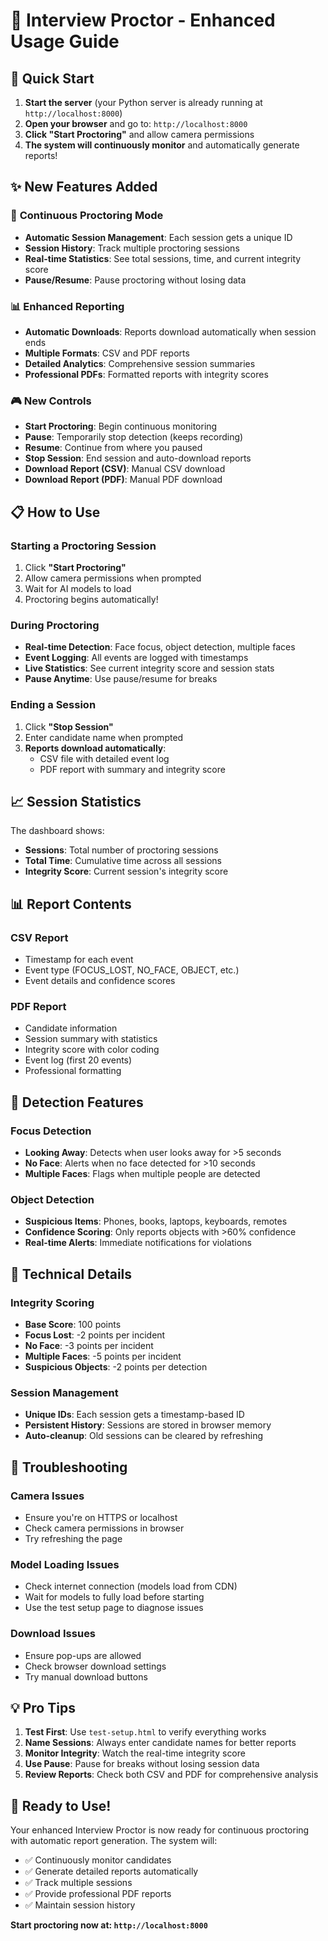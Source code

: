 # 🎯 Interview Proctor - Enhanced Usage Guide

## 🚀 **Quick Start**

1. **Start the server** (your Python server is already running at `http://localhost:8000`)
2. **Open your browser** and go to: `http://localhost:8000`
3. **Click "Start Proctoring"** and allow camera permissions
4. **The system will continuously monitor** and automatically generate reports!

## ✨ **New Features Added**

### 🔄 **Continuous Proctoring Mode**

- **Automatic Session Management**: Each session gets a unique ID
- **Session History**: Track multiple proctoring sessions
- **Real-time Statistics**: See total sessions, time, and current integrity score
- **Pause/Resume**: Pause proctoring without losing data

### 📊 **Enhanced Reporting**

- **Automatic Downloads**: Reports download automatically when session ends
- **Multiple Formats**: CSV and PDF reports
- **Detailed Analytics**: Comprehensive session summaries
- **Professional PDFs**: Formatted reports with integrity scores

### 🎮 **New Controls**

- **Start Proctoring**: Begin continuous monitoring
- **Pause**: Temporarily stop detection (keeps recording)
- **Resume**: Continue from where you paused
- **Stop Session**: End session and auto-download reports
- **Download Report (CSV)**: Manual CSV download
- **Download Report (PDF)**: Manual PDF download

## 📋 **How to Use**

### **Starting a Proctoring Session**

1. Click **"Start Proctoring"**
2. Allow camera permissions when prompted
3. Wait for AI models to load
4. Proctoring begins automatically!

### **During Proctoring**

- **Real-time Detection**: Face focus, object detection, multiple faces
- **Event Logging**: All events are logged with timestamps
- **Live Statistics**: See current integrity score and session stats
- **Pause Anytime**: Use pause/resume for breaks

### **Ending a Session**

1. Click **"Stop Session"**
2. Enter candidate name when prompted
3. **Reports download automatically**:
   - CSV file with detailed event log
   - PDF report with summary and integrity score

## 📈 **Session Statistics**

The dashboard shows:

- **Sessions**: Total number of proctoring sessions
- **Total Time**: Cumulative time across all sessions
- **Integrity Score**: Current session's integrity score

## 📊 **Report Contents**

### **CSV Report**

- Timestamp for each event
- Event type (FOCUS_LOST, NO_FACE, OBJECT, etc.)
- Event details and confidence scores

### **PDF Report**

- Candidate information
- Session summary with statistics
- Integrity score with color coding
- Event log (first 20 events)
- Professional formatting

## 🎯 **Detection Features**

### **Focus Detection**

- **Looking Away**: Detects when user looks away for >5 seconds
- **No Face**: Alerts when no face detected for >10 seconds
- **Multiple Faces**: Flags when multiple people are detected

### **Object Detection**

- **Suspicious Items**: Phones, books, laptops, keyboards, remotes
- **Confidence Scoring**: Only reports objects with >60% confidence
- **Real-time Alerts**: Immediate notifications for violations

## 🔧 **Technical Details**

### **Integrity Scoring**

- **Base Score**: 100 points
- **Focus Lost**: -2 points per incident
- **No Face**: -3 points per incident
- **Multiple Faces**: -5 points per incident
- **Suspicious Objects**: -2 points per detection

### **Session Management**

- **Unique IDs**: Each session gets a timestamp-based ID
- **Persistent History**: Sessions are stored in browser memory
- **Auto-cleanup**: Old sessions can be cleared by refreshing

## 🚨 **Troubleshooting**

### **Camera Issues**

- Ensure you're on HTTPS or localhost
- Check camera permissions in browser
- Try refreshing the page

### **Model Loading Issues**

- Check internet connection (models load from CDN)
- Wait for models to fully load before starting
- Use the test setup page to diagnose issues

### **Download Issues**

- Ensure pop-ups are allowed
- Check browser download settings
- Try manual download buttons

## 💡 **Pro Tips**

1. **Test First**: Use `test-setup.html` to verify everything works
2. **Name Sessions**: Always enter candidate names for better reports
3. **Monitor Integrity**: Watch the real-time integrity score
4. **Use Pause**: Pause for breaks without losing session data
5. **Review Reports**: Check both CSV and PDF for comprehensive analysis

## 🎉 **Ready to Use!**

Your enhanced Interview Proctor is now ready for continuous proctoring with automatic report generation. The system will:

- ✅ Continuously monitor candidates
- ✅ Generate detailed reports automatically
- ✅ Track multiple sessions
- ✅ Provide professional PDF reports
- ✅ Maintain session history

**Start proctoring now at: `http://localhost:8000`**
